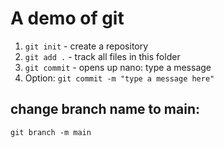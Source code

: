 # A demo of git

1. `git init` - create a repository
2. `git add .` - track all files in this folder
3. `git commit` - opens up nano: type a message
3. Option: `git commit -m "type a message here"`


## change branch name to main:
`git branch -m main`
